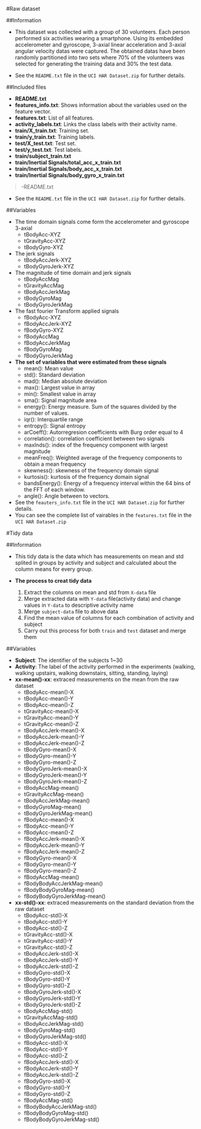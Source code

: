 #Raw dataset

##Information
* This dataset was collected with a group of 30 volunteers. Each person performed six activities wearing a smartphone. Using its embedded accelerometer and gyroscope, 3-axial linear acceleration and 3-axial angular velocity datas were captured. The obtained datas have been randomly partitioned into two sets where 70% of the volunteers was selected for generating the training data and 30% the test data. 

* See the `README.txt` file in the `UCI HAR Dataset.zip` for further details.

##Included files
>
* **README.txt**
* **features_info.txt**: Shows information about the variables used on the feature vector.
* **features.txt**: List of all features.
* **activity_labels.txt**: Links the class labels with their activity name.
* **train/X_train.txt**: Training set.
* **train/y_train.txt**: Training labels.
* **test/X_test.txt**: Test set.
* **test/y_test.txt**: Test labels. 
* **train/subject_train.txt**
* **train/Inertial Signals/total_acc_x_train.txt**
* **train/Inertial Signals/body_acc_x_train.txt**
* **train/Inertial Signals/body_gyro_x_train.txt**

>-README.txt

* See the `README.txt` file in the `UCI HAR Dataset.zip` for further details.

##Variables
* The time domain signals come form the accelerometer and gyroscope 3-axial
     * tBodyAcc-XYZ
     * tGravityAcc-XYZ
     * tBodyGyro-XYZ
* The jerk signals
    * tBodyAccJerk-XYZ
    * tBodyGyroJerk-XYZ
* The magnitude of time domain and jerk signals
     * tBodyAccMag
     * tGravityAccMag
     * tBodyAccJerkMag
     * tBodyGyroMag
     * tBodyGyroJerkMag
* The fast fourier Transform applied signals
     * fBodyAcc-XYZ
     * fBodyAccJerk-XYZ
     * fBodyGyro-XYZ
     * fBodyAccMag
     * fBodyAccJerkMag
     * fBodyGyroMag
     * fBodyGyroJerkMag
* **The set of variables that were estimated from these signals**
     * mean(): Mean value
     * std(): Standard deviation
     * mad(): Median absolute deviation
     * max(): Largest value in array
     * min(): Smallest value in array
     * sma(): Signal magnitude area
     * energy(): Energy measure. Sum of the squares divided by the number of values.
     * iqr(): Interquartile range
     * entropy(): Signal entropy
     * arCoeff(): Autorregresion coefficients with Burg order equal to 4
     * correlation(): correlation coefficient between two signals
     * maxInds(): index of the frequency component with largest magnitude
     * meanFreq(): Weighted average of the frequency components to obtain a mean frequency
     * skewness(): skewness of the frequency domain signal
     * kurtosis(): kurtosis of the frequency domain signal
     * bandsEnergy(): Energy of a frequency interval within the 64 bins of the FFT of each window.
     * angle(): Angle between to vectors.
* See the `feauters_info.txt` file in the `UCI HAR Dataset.zip` for further details.
* You can see the complete list of vairables in the `features.txt` file in the `UCI HAR Dataset.zip`

#Tidy data

##Information
* This tidy data is the data which has measurements on mean and std splited in groups by activity and subject and calculated about the column means for every group.

* **The process to creat tidy data**
    1. Extract the columns on mean and std from `X-data` file
    2. Merge extracted data with `Y-data` file(activity data) and change values in `Y-data` to descriptive activity name
    3. Merge `subject-data` file to above data
    4. Find the mean value of columns for each combination of activity and subject
    5. Carry out this process for both `train` and `test` dataset and merge them

##Variables
* **Subject**: The identifier of the subjects 1~30
* **Activity**: The label of the activity performed in the experiments (walking, walking upstairs, walking downstairs, sitting, standing, laying)
* **xx-mean()-xx**: extraced measurements on the mean from the raw dataset
     * tBodyAcc-mean()-X
     * tBodyAcc-mean()-Y
     * tBodyAcc-mean()-Z
     * tGravityAcc-mean()-X
     * tGravityAcc-mean()-Y
     * tGravityAcc-mean()-Z
     * tBodyAccJerk-mean()-X
     * tBodyAccJerk-mean()-Y
     * tBodyAccJerk-mean()-Z
     * tBodyGyro-mean()-X
     * tBodyGyro-mean()-Y
     * tBodyGyro-mean()-Z
     * tBodyGyroJerk-mean()-X
     * tBodyGyroJerk-mean()-Y
     * tBodyGyroJerk-mean()-Z
     * tBodyAccMag-mean()
     * tGravityAccMag-mean()
     * tBodyAccJerkMag-mean()
     * tBodyGyroMag-mean()
     * tBodyGyroJerkMag-mean()
     * fBodyAcc-mean()-X
     * fBodyAcc-mean()-Y
     * fBodyAcc-mean()-Z
     * fBodyAccJerk-mean()-X
     * fBodyAccJerk-mean()-Y
     * fBodyAccJerk-mean()-Z
     * fBodyGyro-mean()-X
     * fBodyGyro-mean()-Y
     * fBodyGyro-mean()-Z
     * fBodyAccMag-mean()
     * fBodyBodyAccJerkMag-mean()
     * fBodyBodyGyroMag-mean()
     * fBodyBodyGyroJerkMag-mean()
* **xx-std()-xx**: extraced measurements on the standard deviation from the raw dataset
     * tBodyAcc-std()-X
     * tBodyAcc-std()-Y
     * tBodyAcc-std()-Z
     * tGravityAcc-std()-X
     * tGravityAcc-std()-Y
     * tGravityAcc-std()-Z
     * tBodyAccJerk-std()-X
     * tBodyAccJerk-std()-Y
     * tBodyAccJerk-std()-Z
     * tBodyGyro-std()-X
     * tBodyGyro-std()-Y
     * tBodyGyro-std()-Z
     * tBodyGyroJerk-std()-X
     * tBodyGyroJerk-std()-Y
     * tBodyGyroJerk-std()-Z
     * tBodyAccMag-std()
     * tGravityAccMag-std()
     * tBodyAccJerkMag-std()
     * tBodyGyroMag-std()
     * tBodyGyroJerkMag-std()
     * fBodyAcc-std()-X
     * fBodyAcc-std()-Y
     * fBodyAcc-std()-Z
     * fBodyAccJerk-std()-X
     * fBodyAccJerk-std()-Y
     * fBodyAccJerk-std()-Z
     * fBodyGyro-std()-X
     * fBodyGyro-std()-Y
     * fBodyGyro-std()-Z
     * fBodyAccMag-std()
     * fBodyBodyAccJerkMag-std()
     * fBodyBodyGyroMag-std()
     * fBodyBodyGyroJerkMag-std()


